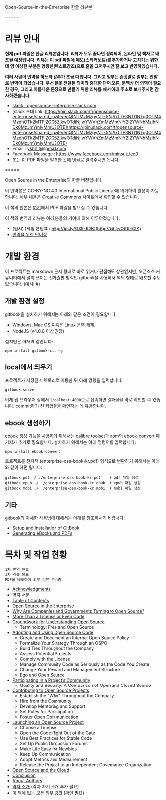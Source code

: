 Open-Source-in-the-Enterprise 한글 리뷰본

=====

# 리뷰 안내

**현재 pdf 파일은 한글 리뷰본입니다. 리뷰가 모두 끝나면 정리되어, 온라인 및 책자로 배포될 예정입니다. 
리뷰는 이 pdf 파일에 메모(스티커노트)를 추가하거나 고치기는 뭐한데 영 이상한 부분은 형광펜(텍스트강조)으로 줄을 그어주시면 잘 보고 반영하겠습니다.**

**여러 사람이 번역을 하느라 말투가 조금 다릅니다. 그리고 일부는 존댓말로 일부는 반말로 번역이 되었습니다. 우선 잘못 전달된 의미와 중대한 단어 오류, 문맥상 더 의역이 필요한 경우, 그리고 아름다운 문장으로 만들기 위한 리뷰를 해서 아래 주소로 보내주시면 감사하겠습니다.**

* [slack : opensource-enterprise.slack.com](opensource-enterprise.slack.com)
* [slack 초대 link: https://join.slack.com/t/opensource-enterprise/shared_invite/enQtNTMzMzgyNTk5NjAxLTE3NTI1NTg0OTM4MzdhOTk2MTFjZGQ5ZjkwOTdiNjIwYWVhZmMzMmNiY2I2YWNhMzlhNDk0MzJmYmIyMmU3OTE](https://join.slack.com/t/opensource-enterprise/shared_invite/enQtNTMzMzgyNTk5NjAxLTE3NTI1NTg0OTM4MzdhOTk2MTFjZGQ5ZjkwOTdiNjIwYWVhZmMzMmNiY2I2YWNhMzlhNDk0MzJmYmIyMmU3OTE)
* Email : [ykhl1itj@gmail.com](mailto:ykhl1itj@gmail.com)
* Facebook Message : https://www.facebook.com/minsuk.lee0
* 또는 이 PDF 파일을 발견한 곳에 댓글로 알려주시면 됩니다. 

=====

Open Source in the Enterprise의 한글 버전입니다.

이 번역본은 CC-BY-NC 4.0 International Public License에 의거하여 활용이 가능합니다. 세부 내용은 [Creative Commons](https://creativecommons.org/licenses/by-nc/4.0/legalcode) 사이트에서 확인할 수 있습니다.

이 책의 원본은 [여기](https://d1.awsstatic.com/Open%20Source/enterprise-oss-book.pdf)에서 PDF 파일을 받으실 수 있습니다.

이 책의 번역과 리뷰는 여러 분들의 기여에 의해 이루어졌습니다.

* (임시) [작업 분담표 : http://bit.ly/OSE-E2K](http://bit.ly/OSE-E2K)
* [번역을 위한 단어장](dictionary.md)

# 개발 환경

이 프로젝트는 markdown 문서 형태로 바로 읽거나 편집해도 상관없지만, 오픈소스 커뮤니티에서 널리 쓰이는 전자출판 방식인 gitbook을 사용해서 책의 형태로 배포할 수도 있습니다. (예시: [#](https://jaceklaskowski.gitbooks.io/mastering-apache-spark/))

## 개발 환경 설정

gitbook을 설치하기 위해서는 아래와 같은 조건이 필요합니다.

- Windows, Mac OS X 혹은 Linux 운영 체제.
- NodeJS (v4.0.0 이상 권장)

설치법은 아래와 같습니다:

```
npm install gitbook-cli -g
```

## local에서 띄우기

프로젝트가 저장된 디렉토리로 이동한 뒤 아래 명령을 입력합니다:

```
gitbook serve
```

이제 웹 브라우저 상에서 `localhost:4000`으로 접속하면 결과물을 바로 확인할 수 있습니다. commit하기 전 작업물을 확인하는 데 유용합니다.

## ebook 생성하기

ebook 생성 기능을 사용하기 위해서는 [calibre toolset](https://calibre-ebook.com/download_osx)과 npm의 ebook-convert 패키지가 추가로 필요합니다. 설치하기 위해서는 아래 명령어를 입력합니다:

```
npm install ebook-convert
```

프로젝트를 전자책 (enterprise-oss-book-kr.pdf) 형식으로 변환하기 위해서는 아래와 같이 하면 됩니다:

```
gitbook pdf ./ ./enterprise-oss-book-kr.pdf    # pdf 파일 생성
gitbook epub ./ ./enterprise-oss-book-kr.epub  # epub 파일 생성
gitbook mobi ./ ./enterprise-oss-book-kr.mobi  # mobi 파일 생성
```

## 기타

gitbook의 자세한 사용법에 대해서는 아래를 참조하시기 바랍니다:

- [Setup and Installation of GitBook](https://toolchain.gitbook.com/setup.html)
- [Generating eBooks and PDFs](https://toolchain.gitbook.com/ebook.html)

# 목차 및 작업 현황

```
1차 번역 완료
1차 리뷰 완료
PDF를 배포하여 외부 리뷰 준비중
```

* [Acknowledgments](src/00-acknowledgments.md)
* [역자 서문](src/01-preface.md)
* [Table of Contents](src/02-toc.md)
* [Open Source in the Enterprise](src/03-open-source-in-the-enteprise.md)
* [Why Are Companies and Governments Turning to Open Source?](src/04-why-are-companies-and-governments-turning-to-open-source.md)
* [More Than a License or Even Code](src/05-more-than-a-license-or-even-code.md)
* [Groundwork for Understanding Open Source](src/06-groundworks-for-understanding-open-source.md)
  - Terminology: Free and Open Source
* [Adopting and Using Open Source Code](src/07-adopting-and-using-open-source-code.md)
  - Create and Document an Internal Open Source Policy
  - Formalize Your Strategy Through an OSPO
  - Build Ties Throughout the Company
  - Assess Potential Projects
  - Comply with the License
  - Manage Community Code as Seriously as the Code You Create
  - Change Your Reward and Management Structure
  - Ego and Open Source
* [Participating in a Project’s Community](src/08-participating-in-a-projects-community.md)
  - Quality and Security: A Comparison of Open and Closed Source
* [Contributing to Open Source Projects](src/09-contributing-to-open-source-project.md)
  - Establish the "Why" Throughout the Company
  - Hire from the Community
  - Develop Mentoring and Support
  - Set Rules for Participation
  - Foster Open Communication
* [Launching an Open Source Project](src/10-launching-an-open-source-project.md)
  - Choose a License
  - Open the Code Right Out of the Gate
  - Use Best Practices for Stable Code
  - Set Up Public Discussion Forums
  - Make Life Easy for Newbies
  - Keep Up Communication
  - Adopt Metrics and Measurement
  - Release the Project to an Independent Governance Organization
* [Open Source and the Cloud](src/11-open-source-and-the-cloud.md)
* [Conclusion](src/12-conclusion.md)
* [About Authors](src/13-about-authors.md)
* [역자 소개](src/14-translators.md) (각자 자기 소개 추가 필요)
* [이 책에 있는 모든 외부 링크](src/15-links.md) (확인 필요)

